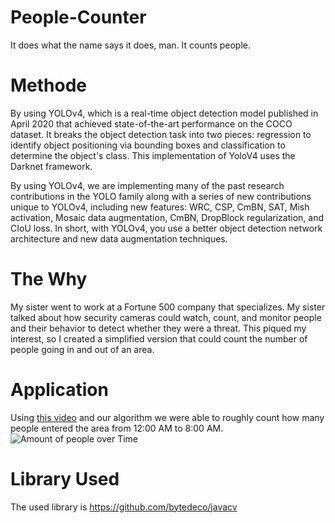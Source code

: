 # People-Counter
It does what the name says it does, man. It counts people.

# Methode
By using YOLOv4, which is a real-time object detection model published in April 2020 that achieved state-of-the-art performance on the COCO dataset. It breaks the object detection task into two pieces: regression to identify object positioning via bounding boxes and classification to determine the object's class. This implementation of YoloV4 uses the Darknet framework.

By using YOLOv4, we are implementing many of the past research contributions in the YOLO family along with a series of new contributions unique to YOLOv4, including new features: WRC, CSP, CmBN, SAT, Mish activation, Mosaic data augmentation, CmBN, DropBlock regularization, and CIoU loss. In short, with YOLOv4, you use a better object detection network architecture and new data augmentation techniques.

# The Why

My sister went to work at a Fortune 500 company that specializes. My sister talked about how security cameras could watch, count, and monitor people and their behavior to detect whether they were a threat. This piqued my interest, so I created a simplified version that could count the number of people going in and out of an area.

# Application
Using [this video](https://www.youtube.com/watch?v=gFRtAAmiFbE) and our algorithm we were able to roughly count how many people entered the area from 12:00 AM to 8:00 AM. 
![Amount of people over Time](https://github.com/OGPigeon/People-Counter/assets/53824654/f526d4ee-01f7-441f-b0c1-693126f191b1)

# Library Used
The used library is https://github.com/bytedeco/javacv
